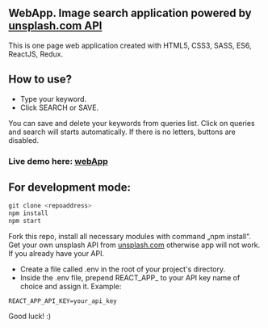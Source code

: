 ## WebApp. Image search application powered by [unsplash.com API](https://unsplash.com/developers) 
This is one page web application created with HTML5, CSS3, SASS, ES6, ReactJS, Redux.

## How to use?
 - Type your keyword.
 - Click SEARCH or SAVE.

You can save and delete your keywords from queries list. 
Click on queries and search will starts automatically. If there is no letters, buttons are disabled. 

### Live demo here: [webApp](https://mscmnc.github.io/webapp)

 
## For development mode:
```python
git clone <repoaddress>
npm install 
npm start
``` 
Fork this repo, install all necessary modules with command „npm install“. 
Get your own unsplash API from [unsplash.com](https://unsplash.com/developers) otherwise app will not work. 
If you already have your API. 
- Create a file called .env in the root of your project's directory.
- Inside the .env file, prepend REACT_APP_ to your API key name of choice and assign it. Example:
```
REACT_APP_API_KEY=your_api_key
```


Good luck! :)